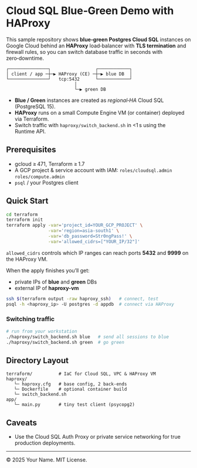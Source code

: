 # Cloud SQL Blue‑Green Demo with HAProxy

This sample repository shows **blue‑green Postgres Cloud SQL** instances on Google Cloud behind an **HAProxy** load‑balancer with **TLS termination** and firewall rules, so you can switch database traffic in seconds with zero‑downtime.

```
┌───────────────┐                 ┌────────────┐
│ client / app ─┼─▶ HAProxy (CE) ─┼─▶ blue DB  │
└───────────────┘   tcp:5432      └────────────┘
                          │
                          └─▶ green DB
```

* **Blue / Green** instances are created as *regional‑HA* Cloud SQL (PostgreSQL 15).
* **HAProxy** runs on a small Compute Engine VM (or container) deployed via Terraform.
* Switch traffic with `haproxy/switch_backend.sh` in \<1 s using the Runtime API.

## Prerequisites

* gcloud ≥ 471, Terraform ≥ 1.7
* A GCP project & service account with IAM: `roles/cloudsql.admin` `roles/compute.admin`
* `psql` / your Postgres client

## Quick Start

```bash
cd terraform
terraform init
terraform apply -var='project_id=YOUR_GCP_PROJECT' \
                -var='region=asia-south1' \
                -var='db_password=Str0ngPass!' \
                -var='allowed_cidrs=["YOUR_IP/32"]'
```

`allowed_cidrs` controls which IP ranges can reach ports **5432** and **9999** on the HAProxy VM.

When the apply finishes you’ll get:

* private IPs of **blue** and **green** DBs
* external IP of **haproxy-vm**

```bash
ssh $(terraform output -raw haproxy_ssh)   # connect, test
psql -h <haproxy_ip> -U postgres -d appdb  # connect via HAProxy
```

### Switching traffic

```bash
# run from your workstation
./haproxy/switch_backend.sh blue   # send all sessions to blue
./haproxy/switch_backend.sh green  # go green
```

## Directory Layout

```
terraform/          # IaC for Cloud SQL, VPC & HAProxy VM
haproxy/
   └─ haproxy.cfg   # base config, 2 back‑ends
   └─ Dockerfile    # optional container build
   └─ switch_backend.sh
app/
   └─ main.py       # tiny test client (psycopg2)
```

## Caveats

* Use the Cloud SQL Auth Proxy or private service networking for true production deployments.

---  
© 2025 Your Name. MIT License.
